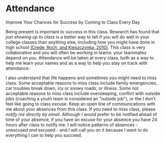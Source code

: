 # Attendance

Improve Your Chances for Success by Coming to Class Every Day

Being present is important to success in this class. Research has found that *just showing up to class* is a better way to tell if you will do well in your college classes than anything else, including how you might have done in high school [(Crede, Roch, and Kieszczynka, 2010)](http://rer.sagepub.com/content/80/2/272.short). This class is very collaborative and you will often be working in teams: your teammates depend on you. Attendance will be taken at every class, both as a way to help me learn your names and as a way to help you stay on track with attendance.

I also understand that life happens and sometimes you might need to miss class. Some acceptable reasons to miss class include family emergencies, car troubles break down, icy or snowy roads, or illness. Some not acceptable reasons to miss class include oversleeping, conflict with outside jobs (coaching a youth team is considered an "outside job"), or the I don't feel like going to class excuse. Keep an open line of communications with me about your absences from this class. If you need to miss class, please *notify me directly by email*. Although I would prefer to be notified ahead of time of your absence, if you have an excuse for your absence you have 24 hours after class to notify me. I will notice patterns of absences - unexcused *and* excused - and I will call you on it because I want to do everything I can to help you succeed.
